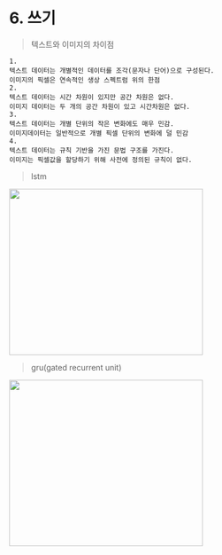 # 6. 쓰기

> 텍스트와 이미지의 차이점

```
1.
텍스트 데이터는 개별적인 데이터를 조각(문자나 단어)으로 구성된다.
이미지의 픽셀은 연속적인 생상 스펙트럼 위의 한점
2.
텍스트 데이터는 시간 차원이 있지만 공간 차원은 없다.
이미지 데이터는 두 개의 공간 차원이 있고 시간차원은 없다.
3.
텍스트 데이터는 개별 단위의 작은 변화에도 매우 민감.
이미지데이터는 일반적으로 개별 픽셀 단위의 변화에 덜 민감
4.
텍스트 데이터는 규칙 기반을 가진 문법 구조를 가진다.
이미지는 픽셀값을 할당하기 위해 사전에 정의된 규칙이 없다.
```

> lstm

<img src="./pictures/lstm01.PNG" width="350px" height="300px"></img> <br>

> gru(gated recurrent unit)

<img src="./pictures/gru01.PNG" width="350px" height="300px"></img> <br>














